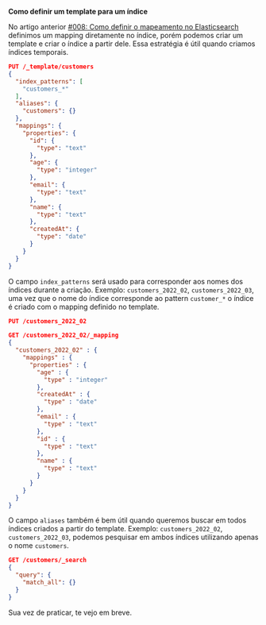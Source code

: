 **Como definir um template para um índice**

No artigo anterior [#008: Como definir o mapeamento no Elasticsearch](https://dev.to/brunoflegler/008-como-definir-o-mapeamento-no-elasticsearch-13c0) definimos um mapping diretamente no índice, porém podemos criar um template e criar o índice a partir dele. Essa estratégia é útil quando criamos índices temporais.


```json
PUT /_template/customers
{
  "index_patterns": [
    "customers_*"
  ],
  "aliases": {
    "customers": {}
  },
  "mappings": {
    "properties": {
      "id": {
        "type": "text"
      },
      "age": {
        "type": "integer"
      },
      "email": {
        "type": "text"
      },
      "name": {
        "type": "text"
      },
      "createdAt": {
        "type": "date"
      }
    }
  }
}
```

O campo `index_patterns` será usado para corresponder aos nomes dos índices durante a criação. Exemplo: `customers_2022_02`, `customers_2022_03`, uma vez que o nome do índice corresponde ao pattern `customer_*` o índice é criado com o mapping definido no template.

```json
PUT /customers_2022_02
```

```json
GET /customers_2022_02/_mapping
{
  "customers_2022_02" : {
    "mappings" : {
      "properties" : {
        "age" : {
          "type" : "integer"
        },
        "createdAt" : {
          "type" : "date"
        },
        "email" : {
          "type" : "text"
        },
        "id" : {
          "type" : "text"
        },
        "name" : {
          "type" : "text"
        }
      }
    }
  }
}

```

O campo `aliases` também é bem útil quando queremos buscar em todos índices criados a partir do template. Exemplo: `customers_2022_02`, `customers_2022_03`, podemos pesquisar em ambos índices utilizando apenas o nome `customers`.

```json
GET /customers/_search
{
  "query": {
    "match_all": {}
  }
}
```

Sua vez de praticar, te vejo em breve.